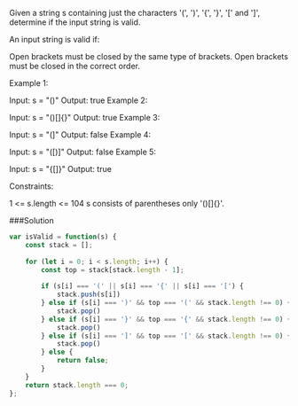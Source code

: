 Given a string s containing just the characters '(', ')', '{', '}', '[' and ']', determine if the input string is valid.

An input string is valid if:

Open brackets must be closed by the same type of brackets.
Open brackets must be closed in the correct order.


Example 1:

Input: s = "()"
Output: true
Example 2:

Input: s = "()[]{}"
Output: true
Example 3:

Input: s = "(]"
Output: false
Example 4:

Input: s = "([)]"
Output: false
Example 5:

Input: s = "{[]}"
Output: true


Constraints:

1 <= s.length <= 104
s consists of parentheses only '()[]{}'.

###Solution
```javascript
var isValid = function(s) {
    const stack = [];
    
    for (let i = 0; i < s.length; i++) {
        const top = stack[stack.length - 1];
        
        if (s[i] === '(' || s[i] === '{' || s[i] === '[') {
            stack.push(s[i])
        } else if (s[i] === ')' && top === '(' && stack.length !== 0) {
            stack.pop()
        } else if (s[i] === '}' && top === '{' && stack.length !== 0) {
            stack.pop()
        } else if (s[i] === ']' && top === '[' && stack.length !== 0) {
            stack.pop()
        } else {
            return false;
        }
    }
    return stack.length === 0;
};
```